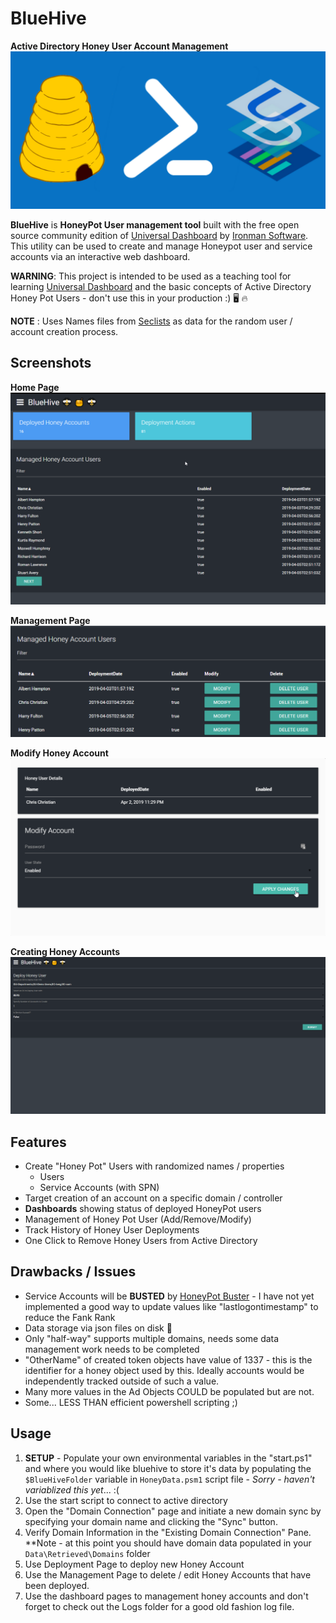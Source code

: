 # BlueHive

**Active Directory Honey User Account Management**
![BlueHive Logo](./img/bluehive.png)

**BlueHive** is **HoneyPot User management tool** built with the free open source community edition of [Universal Dashboard](https://universaldashboard.io/) by [Ironman Software](https://ironmansoftware.com). This utility can be used to create and manage Honeypot user and service accounts via an interactive web dashboard.

**WARNING**: This project is intended to be used as a teaching tool for learning [Universal Dashboard](https://universaldashboard.io/) and the basic concepts of Active Directory Honey Pot Users - don't use this in your production :) 🖥 🔥 


**NOTE** : Uses Names files from [Seclists](https://github.com/danielmiessler/SecLists/tree/master/Passwords) as data for the random user / account creation process.


## Screenshots

**Home Page**
![Home page](./img/screenshot1.png)

**Management Page**
![](./img/screenshot3.png)

**Modify Honey Account**
![](./img/screenshot2.png)

**Creating Honey Accounts**
![Deployment Demo](./img/hivedeployment.gif)


## Features
* Create "Honey Pot" Users with randomized names / properties
  * Users
  * Service Accounts (with SPN)
* Target creation of an account on a specific domain / controller
* **Dashboards** showing status of deployed HoneyPot users
* Management of Honey Pot User (Add/Remove/Modify)
* Track History of Honey User Deployments
* One Click to Remove Honey Users from Active Directory

## Drawbacks / Issues
* Service Accounts will be **BUSTED** by [HoneyPot Buster](https://github.com/JavelinNetworks/HoneypotBuster) - I have not yet implemented a good way to update values like "lastlogontimestamp" to reduce the Fank Rank
* Data storage via json files on disk 🤷
* Only "half-way" supports multiple domains, needs some data management work needs to be completed
* "OtherName" of created token objects have value of 1337 - this is the identifier for a honey object used by this. Ideally accounts would be independently tracked outside of such a value.
* Many more values in the Ad Objects COULD be populated but are not.
* Some... LESS THAN efficient powershell scripting ;)

## Usage
1. **SETUP** - Populate your own environmental variables in the "start.ps1" and where you would like bluehive to store it's data by populating the ```$BlueHiveFolder``` variable in `HoneyData.psm1` script file - *Sorry - haven't variablized this yet*... :(
2. Use the start script to connect to active directory
3. Open the "Domain Connection" page and initiate a new domain sync by specifying your domain name and clicking the "Sync" button.
4. Verify Domain Information in the "Existing Domain Connection" Pane. **Note - at this point you should have domain data populated in your `Data\Retrieved\Domains` folder
5. Use Deployment Page to deploy new Honey Account
6. Use the Management Page to delete / edit Honey Accounts that have been deployed.
7. Use the dashboard pages to management honey accounts and don't forget to check out the Logs folder for a good old fashion log file.